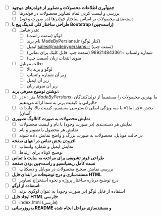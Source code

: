 - [ ] **جمع‌آوری اطلاعات محصولات و تصاویر از فولدرهای موجود**
  - [ ] بررسی و لیست کردن تمام تصاویر محصولات در فولدرها
  - [ ] دسته‌بندی محصولات بر اساس ساختار فولدرها (در صورت وجود)
- [ ] **طراحی ساختار کلی لندینگ پیج با Bootstrap (راست‌چین)**
  - [ ] هدر شامل:
    - [ ] لوگو (سمت راست)
    - [ ] نام برند MadeByPersians.ir (کنار لوگو)
    - [ ] ایمیل sales@madebypersians.ir (سمت چپ)
    - [ ] شماره واتساپ +989214843361 (سمت چپ، قابل کلیک برای تماس)
    - [ ] منوی انتخاب زبان (سمت چپ)
  - [ ] حالت موبایل:
    - [ ] لوگو و برند بالا
    - [ ] زیر آن شماره واتساپ
    - [ ] زیر آن ایمیل
    - [ ] زیر آن منوی زبان
- [ ] **نوشتن توضیح معرفی برند:**
  - [ ] متن: «در *MadeByPersians*، ما بهترین محصولات را مستقیماً از تولیدکنندگان ایرانی با کیفیت برتر به شما ارائه می‌دهیم!»
  - [ ] بخش «چرا ما؟» با سه ویژگی اصلی (دسترسی مستقیم، کیفیت بالا، واردات آسان)
- [ ] **نمایش محصولات به صورت کاتالوگ تصویری**
  - [ ] نمایش هر دسته‌بندی (در صورت وجود) با نام و لیست محصولات
  - [ ] نمایش هر محصول با تصویر و نام
  - [ ] در حالت موبایل، محصولات به صورت بزرگ و واضح نمایش داده شوند
- [ ] **افزودن بخش تماس در انتهای صفحه**
  - [ ] نمایش ایمیل و شماره واتساپ
  - [ ] توضیح کوتاه برای ارتباط
- [ ] **طراحی فوتر تشویقی برای مراجعه به سایت یا تماس**
- [ ] **تست کامل ریسپانسیو و راست‌چین بودن صفحه**
  - [ ] بررسی نمایش صحیح محصولات در موبایل و دسکتاپ
- [ ] **مستندسازی و درج توضیحات در ابتدای فایل HTML**
  - [ ] درج توضیح درباره ساختار پروژه و نحوه استخراج تصاویر
- [ ] **استفاده از لوگو:**
  - [ ] استفاده از فایل لوگو (در صورت وجود) به عنوان لوگوی برند
- [ ] **ایجاد فایل HTML فارسی:**
  - [ ] index.html (فارسی)
- [ ] **به‌روزرسانی README و مستندسازی مراحل انجام شده**
